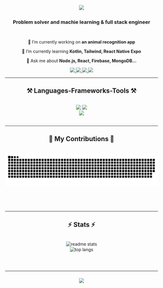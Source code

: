 
<!--
**Rog11/Rog11** is a ✨ _special_ ✨ repository because its `README.md` (this file) appears on your GitHub profile.

Here are some ideas to get you started:

- 🔭 I’m currently working on ...
- 🌱 I’m currently learning ...
- 👯 I’m looking to collaborate on ...
- 🤔 I’m looking for help with ...
- 💬 Ask me about ...
- 📫 How to reach me: ...
- 😄 Pronouns: ...
- ⚡ Fun fact: ...
-->


<h1 align="center">
    <img src="https://readme-typing-svg.herokuapp.com/?font=Righteous&size=35&center=true&vCenter=true&width=500&height=70&duration=4000&lines=Hi+There!+👋;+I'm+Rog11!;" />
</h1>

<h3 align="center">Problem solver and machie learning & full stack engineer</h3>

<br/>

<div align="center">
 
 🔭 I’m currently working on **an animal recognition app**
 
 🌱 I’m currently learning **Kotlin, Tailwind, React Native Expo**

 💬 Ask me about **Node.js, React, Firebase, MongoDB...**
 
 </div>
 
<div align="center"> 
  <a href="mailto:lijuitseng@gmail.com">
    <img src="https://img.shields.io/badge/Gmail-333333?style=for-the-badge&logo=gmail&logoColor=red" />
  </a>
  <a href="https://www.linkedin.com/in/li-jui-tseng-70668027b/" target="_blank">
    <img src="https://img.shields.io/badge/LinkedIn-0077B5?style=for-the-badge&logo=linkedin&logoColor=white" target="_blank" />
  </a>
  <a href="https://portfolio-chi-two-35.vercel.app/#home" target="_blank">
     <img src="https://img.shields.io/badge/Portfolio-FF5722?style=for-the-badge&logo=todoist&logoColor=white" target="_blank" /> <!-- sqlite, safari, google-chrome are other good icon options -->
  </a>
     <a href="https://eleventy-test-beta.vercel.app/" target="_blank">
     <img src="https://img.shields.io/badge/next%20js-000000?style=for-the-badge&logo=nextdotjs&logoColor=white" target="_blank" /> <!-- sqlite, safari, google-chrome are other good icon options -->
  </a>
</div>

 <hr/>
 
<h2 align="center">⚒️ Languages-Frameworks-Tools ⚒️</h2>
<br/>
<div align="center">
    <img src="https://skillicons.dev/icons?i=react,nodejs,mongodb,tailwind,html,css,python,javascript,kotlin,vscode" />
    <img src="https://skillicons.dev/icons?i=firebase,gcp,c,java,nextjs,sqlite,graphql,postman,flask,git" /><br>
     <img src="https://skillicons.dev/icons?i=raspberrypi,selenium,github,latex,docker" /><br>
</div>

<br/>
<hr/>

<div align="center">
  <h2>🐍 My Contributions 🐍</h2>
  <br>
  <img alt="snake eating my contributions" src="https://raw.githubusercontent.com/rog11/rog11/output/github-contribution-grid-snake.svg" />
  
  <br/><br/><br/>
</div>

<hr/>

<h2 align="center">⚡ Stats ⚡</h2>
<br>
<div align=center>
<!--   <img width=390 src="https://streak-stats.demolab.com/?user=rog11&count_private=true&theme=react&border_radius=10" alt="streak stats"/> -->
  <img width=390 src="https://github-readme-stats.vercel.app/api?username=rog11&count_private=true&show_icons=true&theme=react&rank_icon=github&border_radius=10" alt="readme stats" />
  <br/>
  <img width=325 align="center" src="https://github-readme-stats.vercel.app/api/top-langs/?username=rog11&hide=HTML&langs_count=8&layout=compact&theme=react&border_radius=10&size_weight=0.5&count_weight=0.5&exclude_repo=github-readme-stats" alt="top langs" />
</div>

<br/><br/>
<hr/>

<h3 align="center">
    <img src="https://readme-typing-svg.herokuapp.com/?font=Righteous&size=25&center=true&vCenter=true&width=500&height=70&duration=4000&lines=Thanks+for+visiting!+✌️">
</h3>

<br/>
